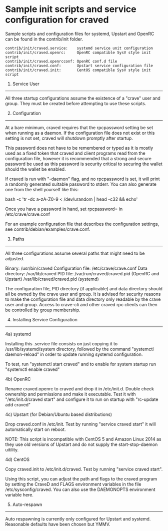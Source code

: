 Sample init scripts and service configuration for craved
==========================================================

Sample scripts and configuration files for systemd, Upstart and OpenRC
can be found in the contrib/init folder.

    contrib/init/craved.service:    systemd service unit configuration
    contrib/init/craved.openrc:     OpenRC compatible SysV style init script
    contrib/init/craved.openrcconf: OpenRC conf.d file
    contrib/init/craved.conf:       Upstart service configuration file
    contrib/init/craved.init:       CentOS compatible SysV style init script

1. Service User
---------------------------------

All three startup configurations assume the existence of a "crave" user
and group.  They must be created before attempting to use these scripts.

2. Configuration
---------------------------------

At a bare minimum, craved requires that the rpcpassword setting be set
when running as a daemon.  If the configuration file does not exist or this
setting is not set, craved will shutdown promptly after startup.

This password does not have to be remembered or typed as it is mostly used
as a fixed token that craved and client programs read from the configuration
file, however it is recommended that a strong and secure password be used
as this password is security critical to securing the wallet should the
wallet be enabled.

If craved is run with "-daemon" flag, and no rpcpassword is set, it will
print a randomly generated suitable password to stderr.  You can also
generate one from the shell yourself like this:

bash -c 'tr -dc a-zA-Z0-9 < /dev/urandom | head -c32 && echo'

Once you have a password in hand, set rpcpassword= in /etc/crave/crave.conf

For an example configuration file that describes the configuration settings,
see contrib/debian/examples/crave.conf.

3. Paths
---------------------------------

All three configurations assume several paths that might need to be adjusted.

Binary:              /usr/bin/craved
Configuration file:  /etc/crave/crave.conf
Data directory:      /var/lib/craved
PID file:            /var/run/craved/craved.pid (OpenRC and Upstart)
                     /var/lib/craved/craved.pid (systemd)

The configuration file, PID directory (if applicable) and data directory
should all be owned by the crave user and group.  It is advised for security
reasons to make the configuration file and data directory only readable by the
crave user and group.  Access to crave-cli and other craved rpc clients
can then be controlled by group membership.

4. Installing Service Configuration
-----------------------------------

4a) systemd

Installing this .service file consists on just copying it to
/usr/lib/systemd/system directory, followed by the command
"systemctl daemon-reload" in order to update running systemd configuration.

To test, run "systemctl start craved" and to enable for system startup run
"systemctl enable craved"

4b) OpenRC

Rename craved.openrc to craved and drop it in /etc/init.d.  Double
check ownership and permissions and make it executable.  Test it with
"/etc/init.d/craved start" and configure it to run on startup with
"rc-update add craved"

4c) Upstart (for Debian/Ubuntu based distributions)

Drop craved.conf in /etc/init.  Test by running "service craved start"
it will automatically start on reboot.

NOTE: This script is incompatible with CentOS 5 and Amazon Linux 2014 as they
use old versions of Upstart and do not supply the start-stop-daemon uitility.

4d) CentOS

Copy craved.init to /etc/init.d/craved. Test by running "service craved start".

Using this script, you can adjust the path and flags to the craved program by
setting the CraveD and FLAGS environment variables in the file
/etc/sysconfig/craved. You can also use the DAEMONOPTS environment variable here.

5. Auto-respawn
-----------------------------------

Auto respawning is currently only configured for Upstart and systemd.
Reasonable defaults have been chosen but YMMV.
